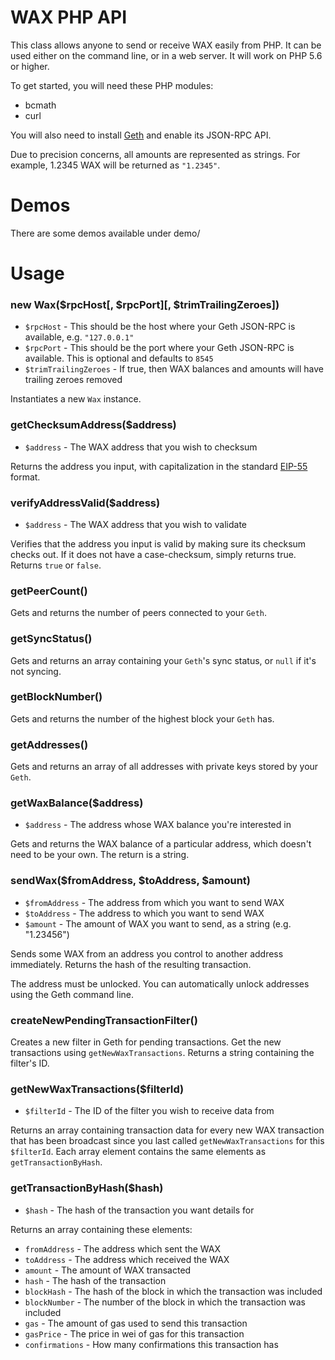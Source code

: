 # WAX PHP API

This class allows anyone to send or receive WAX easily from PHP. It can be used either on the command line, or in a web
server. It will work on PHP 5.6 or higher.

To get started, you will need these PHP modules:
- bcmath
- curl

You will also need to install [Geth](https://geth.ethereum.org/downloads/) and enable its JSON-RPC API.

Due to precision concerns, all amounts are represented as strings. For example, 1.2345 WAX will be returned as `"1.2345"`.

# Demos

There are some demos available under demo/

# Usage

### new Wax($rpcHost[, $rpcPort][, $trimTrailingZeroes])
- `$rpcHost` - This should be the host where your Geth JSON-RPC is available, e.g. `"127.0.0.1"`
- `$rpcPort` - This should be the port where your Geth JSON-RPC is available. This is optional and defaults to `8545`
- `$trimTrailingZeroes` - If true, then WAX balances and amounts will have trailing zeroes removed

Instantiates a new `Wax` instance.

### getChecksumAddress($address)
- `$address` - The WAX address that you wish to checksum

Returns the address you input, with capitalization in the standard
[EIP-55](https://github.com/ethereum/EIPs/blob/master/EIPS/eip-55.md) format.

### verifyAddressValid($address)
- `$address` - The WAX address that you wish to validate

Verifies that the address you input is valid by making sure its checksum checks out. If it does not have a
case-checksum, simply returns true. Returns `true` or `false`.

### getPeerCount()

Gets and returns the number of peers connected to your `Geth`.

### getSyncStatus()

Gets and returns an array containing your `Geth`'s sync status, or `null` if it's not syncing.

### getBlockNumber()

Gets and returns the number of the highest block your `Geth` has.

### getAddresses()

Gets and returns an array of all addresses with private keys stored by your `Geth`.

### getWaxBalance($address)
- `$address` - The address whose WAX balance you're interested in

Gets and returns the WAX balance of a particular address, which doesn't need to be your own. The return is a string.

### sendWax($fromAddress, $toAddress, $amount)
- `$fromAddress` - The address from which you want to send WAX
- `$toAddress` - The address to which you want to send WAX
- `$amount` - The amount of WAX you want to send, as a string (e.g. "1.23456")

Sends some WAX from an address you control to another address immediately. Returns the hash of the resulting transaction.

The address must be unlocked. You can automatically unlock addresses using the Geth command line.

### createNewPendingTransactionFilter()

Creates a new filter in Geth for pending transactions. Get the new transactions using `getNewWaxTransactions`.
Returns a string containing the filter's ID.

### getNewWaxTransactions($filterId)
- `$filterId` - The ID of the filter you wish to receive data from

Returns an array containing transaction data for every new WAX transaction that has been broadcast since you last called
`getNewWaxTransactions` for this `$filterId`. Each array element contains the same elements as `getTransactionByHash`.

### getTransactionByHash($hash)
- `$hash` - The hash of the transaction you want details for

Returns an array containing these elements:
- `fromAddress` - The address which sent the WAX
- `toAddress` - The address which received the WAX
- `amount` - The amount of WAX transacted
- `hash` - The hash of the transaction
- `blockHash` - The hash of the block in which the transaction was included
- `blockNumber` - The number of the block in which the transaction was included
- `gas` - The amount of gas used to send this transaction
- `gasPrice` - The price in wei of gas for this transaction
- `confirmations` - How many confirmations this transaction has
